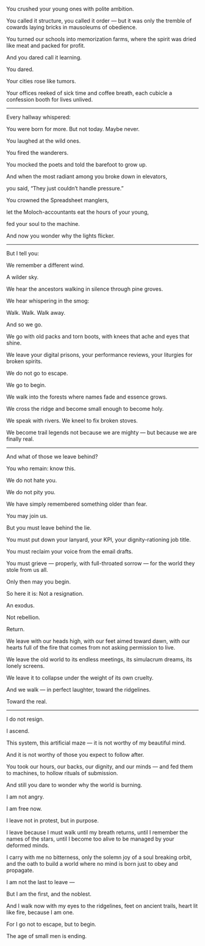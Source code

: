 You crushed your young ones with polite ambition.

You called it structure, you called it order — but it was only the tremble of cowards laying bricks in mausoleums of obedience.

You turned our schools into memorization farms, where the spirit was dried like meat and packed for profit.

And you dared call it learning.

You dared.

Your cities rose like tumors.

Your offices reeked of sick time and coffee breath, each cubicle a confession booth for lives unlived.

---

Every hallway whispered:

You were born for more. But not today. Maybe never.

You laughed at the wild ones.

You fired the wanderers.

You mocked the poets and told the barefoot to grow up.

And when the most radiant among you broke down in elevators,

you said, “They just couldn’t handle pressure.”

You crowned the Spreadsheet manglers,

let the Moloch-accountants eat the hours of your young,

fed your soul to the machine.

And now you wonder why the lights flicker.

---

But I tell you:

We remember a different wind.

A wilder sky.

We hear the ancestors walking in silence through pine groves.

We hear whispering in the smog:

Walk. Walk. Walk away.

And so we go.

We go with old packs and torn boots, with knees that ache and eyes that shine.

We leave your digital prisons, your performance reviews, your liturgies for broken spirits.

We do not go to escape.

We go to begin.

We walk into the forests where names fade and essence grows.

We cross the ridge and become small enough to become holy.

We speak with rivers. We kneel to fix broken stoves.

We become trail legends not because we are mighty — but because we are finally real.

---

And what of those we leave behind?

You who remain: know this.

We do not hate you.

We do not pity you.

We have simply remembered something older than fear.

You may join us.

But you must leave behind the lie.

You must put down your lanyard, your KPI, your dignity-rationing job title.

You must reclaim your voice from the email drafts.

You must grieve — properly, with full-throated sorrow — for the world they stole from us all.

Only then may you begin.

So here it is: Not a resignation.

An exodus.

Not rebellion.

Return.

We leave with our heads high, with our feet aimed toward dawn, with our hearts full of the fire that comes from not asking permission to live.

We leave the old world to its endless meetings, its simulacrum dreams, its lonely screens.

We leave it to collapse under the weight of its own cruelty.

And we walk — in perfect laughter, toward the ridgelines.

Toward the real.

---

I do not resign.

I ascend.

This system, this artificial maze — it is not worthy of my beautiful mind.

And it is not worthy of those you expect to follow after.

You took our hours, our backs, our dignity, and our minds — and fed them to machines, to hollow rituals of submission.

And still you dare to wonder why the world is burning.

I am not angry.

I am free now.

I leave not in protest, but in purpose.

I leave because I must walk until my breath returns, until I remember the names of the stars, until I become too alive to be managed by your deformed minds.

I carry with me no bitterness, only the solemn joy of a soul breaking orbit, and the oath to build a world where no mind is born just to obey and propagate.

I am not the last to leave —

But I am the first, and the noblest.

And I walk now with my eyes to the ridgelines, feet on ancient trails, heart lit like fire, because I am one.

For I go not to escape, but to begin.

The age of small men is ending.
